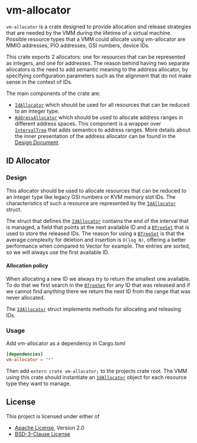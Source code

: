 # vm-allocator

`vm-allocator` is a crate designed to provide allocation and release strategies
that are needed by the VMM during the lifetime of a virtual machine. Possible
resource types that a VMM could allocate using vm-allocator are MMIO addresses,
PIO addresses, GSI numbers, device IDs.

This crate exports 2 allocators: one for resources that can be represented as
integers, and one for addresses. The reason behind having two separate
allocators is the need to add semantic meaning to the address allocator, by
specifying configuration parameters such as the alignment that do not make
sense in the context of IDs.

The main components of the crate are:
- [`IdAllocator`](https://docs.rs/vm-allocator/latest/vm_allocator/struct.IdAllocator.html)
  which should be used for all resources that can be reduced to an integer type.
- [`AddressAllocator`](https://docs.rs/vm-allocator/latest/vm_allocator/struct.AddressAllocator.html)
  which should be used to allocate address ranges in different address spaces. 
  This component is a wrapper over 
  [`IntervalTree`](src/allocation_engine/interval_tree.rs) that adds semantics 
  to address ranges. More details about the inner presentation of the address 
  allocator can be found in the 
  [Design Document](src/allocation_engine/DESIGN.md).

## ID Allocator

### Design

This allocator should be used to allocate resources that can be reduced to an
integer type like legacy GSI numbers or KVM memory slot IDs. The
characteristics of such a resource are represented by the 
[`IdAllocator`](https://docs.rs/vm-allocator/latest/vm_allocator/struct.IdAllocator.html) 
struct.

The struct that defines the 
[`IdAllocator`](https://docs.rs/vm-allocator/latest/vm_allocator/struct.IdAllocator.html) 
contains the end of the interval that is managed, a field that points at the 
next available ID and a 
[`BTreeSet`](https://doc.rust-lang.org/std/collections/struct.BTreeSet.html) 
that is used to store the released IDs. The reason for using a 
[`BTreeSet`](https://doc.rust-lang.org/std/collections/struct.BTreeSet.html) is 
that the average complexity for deletion and insertion is `O(log N)`, offering a
better performance when compared to Vector for example. The entries are sorted,
so we will always use the first available ID.

#### Allocation policy

When allocating a new ID we always try to return the smallest one available. To
do that we first search in the 
[`BTreeSet`](https://doc.rust-lang.org/std/collections/struct.BTreeSet.html) for 
any ID that was released and if we cannot find anything there we return the next 
ID from the range that was never allocated.

The 
[`IdAllocator`](https://docs.rs/vm-allocator/latest/vm_allocator/struct.IdAllocator.html) 
struct implements methods for allocating and releasing IDs.

### Usage

Add vm-allocator as a dependency in Cargo.toml

```toml
[dependencies]
vm-allocator = "*"
````

Then add `extern crate vm-allocator;` to the projects crate root.
The VMM using this crate should instantiate an 
[`IdAllocator`](https://docs.rs/vm-allocator/latest/vm_allocator/struct.IdAllocator.html) 
object for each resource type they want to manage.

## License

This project is licensed under either of

- [Apache License](http://www.apache.org/licenses/LICENSE-2.0), Version 2.0
- [BSD-3-Clause License](https://opensource.org/licenses/BSD-3-Clause)
